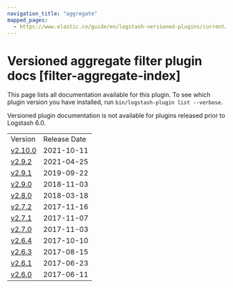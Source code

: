 ```yaml
---
navigation_title: "aggregate"
mapped_pages:
  - https://www.elastic.co/guide/en/logstash-versioned-plugins/current/filter-aggregate-index.html
---
```


# Versioned aggregate filter plugin docs [filter-aggregate-index]

This page lists all documentation available for this plugin. To see which plugin version you have installed, run `bin/logstash-plugin list --verbose`.

Versioned plugin documentation is not available for plugins released prior to Logstash 6.0.

| | |
| :- | :- |
| Version | Release Date |
| [v2.10.0](v2-10-0-plugins-filters-aggregate.md) | 2021-10-11 |
| [v2.9.2](v2-9-2-plugins-filters-aggregate.md) | 2021-04-25 |
| [v2.9.1](v2-9-1-plugins-filters-aggregate.md) | 2019-09-22 |
| [v2.9.0](v2-9-0-plugins-filters-aggregate.md) | 2018-11-03 |
| [v2.8.0](v2-8-0-plugins-filters-aggregate.md) | 2018-03-18 |
| [v2.7.2](v2-7-2-plugins-filters-aggregate.md) | 2017-11-16 |
| [v2.7.1](v2-7-1-plugins-filters-aggregate.md) | 2017-11-07 |
| [v2.7.0](v2-7-0-plugins-filters-aggregate.md) | 2017-11-03 |
| [v2.6.4](v2-6-4-plugins-filters-aggregate.md) | 2017-10-10 |
| [v2.6.3](v2-6-3-plugins-filters-aggregate.md) | 2017-08-15 |
| [v2.6.1](v2-6-1-plugins-filters-aggregate.md) | 2017-06-23 |
| [v2.6.0](v2-6-0-plugins-filters-aggregate.md) | 2017-06-11 |
